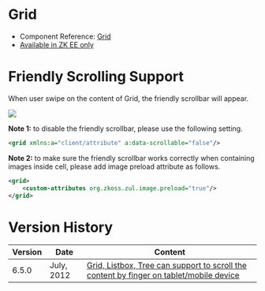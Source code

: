 

# Grid

- Component Reference:
  [Grid](ZK_Component_Reference/Data/Grid)
- [Available in ZK EE only](http://www.zkoss.org/product/edition.dsp)

# Friendly Scrolling Support

When user swipe on the content of Grid, the friendly scrollbar will
appear.

![](Grid_Tablet_Example.png)

**Note 1:** to disable the friendly scrollbar, please use the following
setting.

``` xml
<grid xmlns:a="client/attribute" a:data-scrollable="false"/>
```

**Note 2:** to make sure the friendly scrollbar works correctly when
containing images inside cell, please add image preload attribute as
follows.

``` xml
<grid>
    <custom-attributes org.zkoss.zul.image.preload="true"/>
</grid>
```

# Version History

| Version | Date       | Content                                                                                                                            |
|---------|------------|------------------------------------------------------------------------------------------------------------------------------------|
| 6.5.0   | July, 2012 | [Grid, Listbox, Tree can support to scroll the content by finger on tablet/mobile device](http://tracker.zkoss.org/browse/ZK-1239) |


